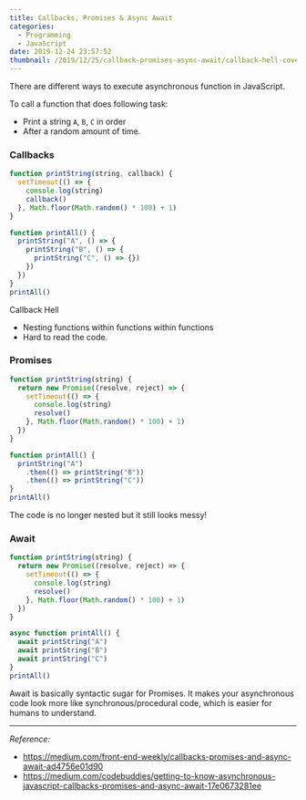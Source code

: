 ```yaml
---
title: Callbacks, Promises & Async Await
categories:
  - Programming
  - JavaScript
date: 2019-12-24 23:57:52
thumbnail: /2019/12/25/callback-promises-async-await/callback-hell-cover.png
---
```


There are different ways to execute asynchronous function in JavaScript.

<!-- more -->

To call a function that does following task:

- Print a string `A`, `B`, `C` in order
- After a random amount of time.

### Callbacks

```javascript
function printString(string, callback) {
  setTimeout(() => {
    console.log(string)
    callback()
  }, Math.floor(Math.random() * 100) + 1)
}

function printAll() {
  printString("A", () => {
    printString("B", () => {
      printString("C", () => {})
    })
  })
}
printAll()
```

Callback Hell

- Nesting functions within functions within functions
- Hard to read the code.

### Promises

```javascript
function printString(string) {
  return new Promise((resolve, reject) => {
    setTimeout(() => {
      console.log(string)
      resolve()
    }, Math.floor(Math.random() * 100) + 1)
  })
}

function printAll() {
  printString("A")
    .then(() => printString("B"))
    .then(() => printString("C"))
}
printAll()
```

The code is no longer nested but it still looks messy!

### Await

```javascript
function printString(string) {
  return new Promise((resolve, reject) => {
    setTimeout(() => {
      console.log(string)
      resolve()
    }, Math.floor(Math.random() * 100) + 1)
  })
}

async function printAll() {
  await printString("A")
  await printString("B")
  await printString("C")
}
printAll()
```

Await is basically syntactic sugar for Promises. It makes your asynchronous code look more like synchronous/procedural code, which is easier for humans to understand.

---

_Reference:_

- https://medium.com/front-end-weekly/callbacks-promises-and-async-await-ad4756e01d90
- https://medium.com/codebuddies/getting-to-know-asynchronous-javascript-callbacks-promises-and-async-await-17e0673281ee
